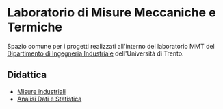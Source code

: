 # Laboratorio di Misure Meccaniche e Termiche

Spazio comune per i progetti realizzati all'interno del laboratorio MMT del [Dipartimento di Ingegneria Industriale](https://unitn.it/dii) dell'Università di Trento.

## Didattica

* [Misure industriali](https://mmt-unitn.github.io)
* [Analisi Dati e Statistica](https://paolobosetti.quarto.pub/slides/ADAS/)
